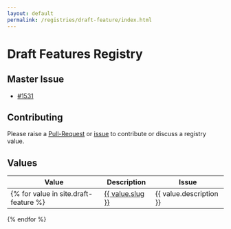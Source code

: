 ```yaml
---
layout: default
permalink: /registries/draft-feature/index.html
---
```


# Draft Features Registry

## Master Issue

* [#1531](https://github.com/OAI/OpenAPI-Specification/pull/1531)

## Contributing

Please raise a [Pull-Request]() or [issue]() to contribute or discuss a registry value.

## Values

|Value|Description|Issue|
|---|---|---|
{% for value in site.draft-feature %}| <a href="/registry/draft-feature/{{ value.slug }}.html">{{ value.slug }}</a> | {{ value.description }} | {% if value.issue %}<a href="https://github.com/OAI/OpenAPI-Specification/issues/{{ value.issue }}">#{{ value.issue }}</a>{% endif %} |
{% endfor %}

